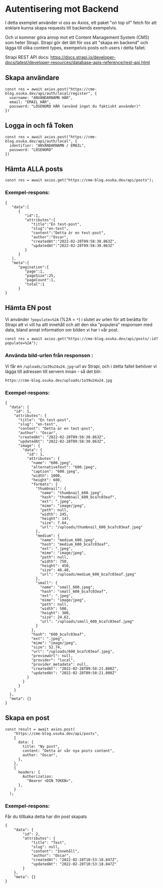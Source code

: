 # Autentisering mot Backend

I detta exemplet använder vi oss av Axios, ett paket "on top of" fetch för att enklare kunna skapa requests till backends exempelvis.

Och vi kommer göra anrop mot ett Content Management System (CMS) som heter Strapi.
Strapi gör det lätt för oss att "skapa en backend" och lägga till olika content types, exempelvis posts och users i detta fallet.

Strapi REST API docs: https://docs.strapi.io/developer-docs/latest/developer-resources/database-apis-reference/rest-api.html

## Skapa användare

```
const res = await axios.post("https://cme-blog.osuka.dev/api/auth/local/register", {
  username: "ANVÄNDARNAMN HÄR",
  email: "EMAIL HÄR",
  password: "LÖSENORD HÄR (använd inget du faktiskt använder)"
})
```

## Logga in och få Token

```
const res = await axios.post("https://cme-blog.osuka.dev/api/auth/local", {
  identifier: "ANVÄNDARNAMN / EMAIL",
  password: "LÖSENORD"
})
```

## Hämta ALLA posts

```
const res = await axios.get("https://cme-blog.osuka.dev/api/posts");
```

### Exempel-respons:

```
{
   "data":[
      {
         "id":1,
         "attributes":{
            "title":"En test-post",
            "slug":"en-test",
            "content":"Detta är en test-post",
            "author":"Oscar",
            "createdAt":"2022-02-28T09:58:30.863Z",
            "updatedAt":"2022-02-28T09:58:30.863Z"
         }
      }
   ],
   "meta":{
      "pagination":{
         "page":1,
         "pageSize":25,
         "pageCount":1,
         "total":1
      }
}
```

## Hämta EN post

Vi använder `?populate=%2A` (%2A = `*`) i slutet av urlen för att berätta för Strapi att vi vill ha allt innehåll och att den ska "populera" responsen med data, bland annat information om bilden vi har i vår post.

```
const res = await axios.get("https://cme-blog.osuka.dev/api/posts/:id?populate=%2A");
```

### Använda bild-urlen från responsen :
Vi får en `/uploads/1o39u24u24.jpg`-url av Strapi, och i detta fallet behöver vi lägga till adressen till servern innan - så det blir:

```
https://cme-blog.osuka.dev/uploads/1o39u24u24.jpg
```

### Exempel-respons:

```
{
  "data": {
    "id": 1,
    "attributes": {
      "title": "En test-post",
      "slug": "en-test",
      "content": "Detta är en test-post",
      "author": "Oscar",
      "createdAt": "2022-02-28T09:58:30.863Z",
      "updatedAt": "2022-02-28T09:58:30.863Z",
      "image": {
        "data": {
          "id": 1,
          "attributes": {
            "name": "600.jpeg",
            "alternativeText": "600.jpeg",
            "caption": "600.jpeg",
            "width": 1000,
            "height": 600,
            "formats": {
              "thumbnail": {
                "name": "thumbnail_600.jpeg",
                "hash": "thumbnail_600_bca7c03eaf",
                "ext": ".jpeg",
                "mime": "image/jpeg",
                "path": null,
                "width": 245,
                "height": 147,
                "size": 7.64,
                "url": "/uploads/thumbnail_600_bca7c03eaf.jpeg"
              },
              "medium": {
                "name": "medium_600.jpeg",
                "hash": "medium_600_bca7c03eaf",
                "ext": ".jpeg",
                "mime": "image/jpeg",
                "path": null,
                "width": 750,
                "height": 450,
                "size": 46.48,
                "url": "/uploads/medium_600_bca7c03eaf.jpeg"
              },
              "small": {
                "name": "small_600.jpeg",
                "hash": "small_600_bca7c03eaf",
                "ext": ".jpeg",
                "mime": "image/jpeg",
                "path": null,
                "width": 500,
                "height": 300,
                "size": 24.62,
                "url": "/uploads/small_600_bca7c03eaf.jpeg"
              }
            },
            "hash": "600_bca7c03eaf",
            "ext": ".jpeg",
            "mime": "image/jpeg",
            "size": 52.74,
            "url": "/uploads/600_bca7c03eaf.jpeg",
            "previewUrl": null,
            "provider": "local",
            "provider_metadata": null,
            "createdAt": "2022-02-28T09:58:21.808Z",
            "updatedAt": "2022-02-28T09:58:21.808Z"
          }
        }
      }
    }
  },
  "meta": {}
}
```

## Skapa en post

```
const result = await axios.post(
    "https://cme-blog.osuka.dev/api/posts",
    {
      data: {
        title: "Ny post",
        content: "Detta är vår nya posts content",
        author: "Oscar",
      },
    },
    {
      headers: {
        Authorization:
          "Bearer <DIN TOKEN>",
      },
    }
  );
```

### Exempel-respons:
Får du tillbaka detta har din post skapats
```
{
	"data": {
		"id": 2,
		"attributes": {
			"title": "Test",
			"slug": null,
			"content": "Innehåll",
			"author": "Oscar",
			"createdAt": "2022-02-28T10:53:18.847Z",
			"updatedAt": "2022-02-28T10:53:18.847Z"
		}
	},
	"meta": {}
}
```
